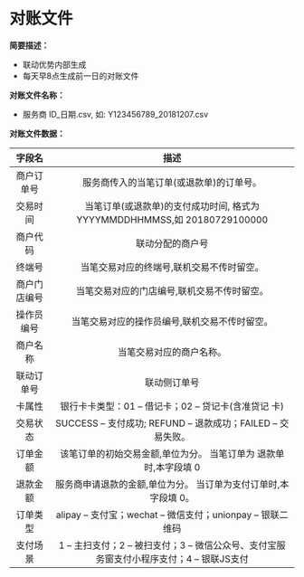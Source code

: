 # 对账文件

**简要描述：** 

- 联动优势内部生成
- 每天早8点生成前一日的对账文件


**对账文件名称：**

- 服务商 ID_日期.csv, 如: Y123456789_20181207.csv 

**对账文件数据：**

|    字段名    |      描述      | 
| :----------: | :------------: | 
| 商户订单号   |   服务商传入的当笔订单(或退款单)的订单号。   |
| 交易时间     |    当笔订单(或退款单)的支付成功时间, 格式为 YYYYMMDDHHMMSS,如 20180729100000    |
| 商户代码     |    联动分配的商户号    |
| 终端号       |    当笔交易对应的终端号,联机交易不传时留空。    |
| 商户门店编号 |    当笔交易对应的门店编号,联机交易不传时留空。    |
| 操作员编号   |    当笔交易对应的操作员编号,联机交易不传时留空。    |
| 商户名称     |    当笔交易对应的商户名称。    |
| 联动订单号   |    联动侧订单号    |
| 卡属性  	   |    银行卡卡类型：01 – 借记卡；02 – 贷记卡(含准贷记 卡)     |
| 交易状态     |    SUCCESS – 支付成功; REFUND – 退款成功；FAILED – 交易失败。    |
| 订单金额     |    该笔订单的初始交易金额,单位为分。 当笔订单为 退款单时,本字段填 0     |
| 退款金额     |    服务商申请退款的金额,单位为分。 当订单为支付订单时,本字段填 0。     |
| 订单类型     |     alipay – 支付宝；wechat – 微信支付；unionpay – 银联二维码     |
| 支付场景     |    1 – 主扫支付；2 – 被扫支付；3 – 微信公众号、支付宝服务窗支付小程序支付；4 – 银联JS支付     |

